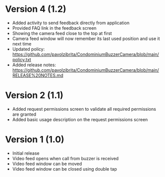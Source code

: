 # Version 4 (1.2)
* Added activity to send feedback directly from application
* Provided FAQ link in the feedback screen
* Showing the camera feed close to the top at first
* Camera feed window will now remember its last used position and use it next time
* Updated policy: https://github.com/pavolzibrita/CondominiumBuzzerCamera/blob/main/policy.txt
* Added release notes: https://github.com/pavolzibrita/CondominiumBuzzerCamera/blob/main/RELEASE%20NOTES.md

# Version 2 (1.1)
* Added request permissions screen to validate all required permissions are granted
* Added basic usage description on the request permissions screen

# Version 1 (1.0)
* Initial release
* Video feed opens when call from buzzer is received
* Video feed window can be moved
* Video feed window can be closed using double tap
